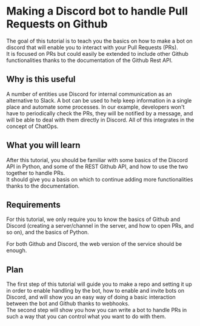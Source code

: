 # Making a Discord bot to handle Pull Requests on Github
The goal of this tutorial is to teach you the basics on how to make a bot on discord that will enable you to interact with your Pull Requests (PRs).  
It is focused on PRs but could easily be extended to include other Github functionalities thanks to the documentation of the Github Rest API.

## Why is this useful
A number of entities use Discord for internal communication as an alternative to Slack. A bot can be used to help keep information in a single place and automate some processes. In our example, developers won't have to periodically check the PRs, they will be notified by a message, and will be able to deal with them directly in Discord. All of this integrates in the concept of ChatOps.

## What you will learn
After this tutorial, you should be familiar with some basics of the Discord API in Python, and some of the REST Github API, and how to use the two together to handle PRs.  
It should give you a basis on which to continue adding more functionalities thanks to the documentation.

## Requirements
For this tutorial, we only require you to know the basics of Github and Discord (creating a server/channel in the server, and how to open PRs, and so on), and the basics of Python.

For both Github and Discord, the web version of the service should be enough.

## Plan
The first step of this tutorial will guide you to make a repo and setting it up in order to enable handling by the bot, how to enable and invite bots on Discord, and will show you an easy way of doing a basic interaction between the bot and Github thanks to webhooks.  
The second step will show you how you can write a bot to handle PRs in such a way that you can control what you want to do with them.
